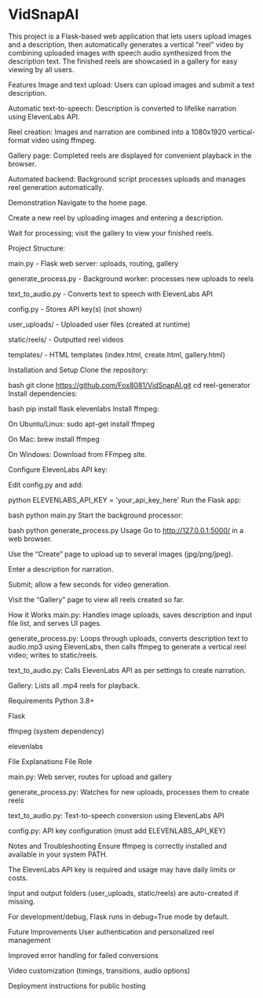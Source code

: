 # VidSnapAI
This project is a Flask-based web application that lets users upload images and a description, then automatically generates a vertical “reel” video by combining uploaded images with speech audio synthesized from the description text. The finished reels are showcased in a gallery for easy viewing by all users.

Features
Image and text upload: Users can upload images and submit a text description.

Automatic text-to-speech: Description is converted to lifelike narration using ElevenLabs API.

Reel creation: Images and narration are combined into a 1080x1920 vertical-format video using ffmpeg.

Gallery page: Completed reels are displayed for convenient playback in the browser.

Automated backend: Background script processes uploads and manages reel generation automatically.

Demonstration
Navigate to the home page.

Create a new reel by uploading images and entering a description.

Wait for processing; visit the gallery to view your finished reels.

Project Structure:

 main.py             -  Flask web server: uploads, routing, gallery
 
 generate_process.py -  Background worker: processes new uploads to reels
 
 text_to_audio.py    -  Converts text to speech with ElevenLabs API
 
 config.py           -  Stores API key(s) (not shown)
 
 user_uploads/       -  Uploaded user files (created at runtime)
 
 static/reels/       -  Outputted reel videos
 
 templates/          -  HTML templates (index.html, create.html, gallery.html)
 
Installation and Setup
Clone the repository:

bash
git clone https://github.com/Fox8081/VidSnapAI.git
cd reel-generator
Install dependencies:

bash
pip install flask elevenlabs
Install ffmpeg:

On Ubuntu/Linux: sudo apt-get install ffmpeg

On Mac: brew install ffmpeg

On Windows: Download from FFmpeg site.

Configure ElevenLabs API key:

Edit config.py and add:

python
ELEVENLABS_API_KEY = 'your_api_key_here'
Run the Flask app:

bash
python main.py
Start the background processor:

bash
python generate_process.py
Usage
Go to http://127.0.0.1:5000/ in a web browser.

Use the “Create” page to upload up to several images (jpg/png/jpeg).

Enter a description for narration.

Submit; allow a few seconds for video generation.

Visit the “Gallery” page to view all reels created so far.

How it Works
main.py: Handles image uploads, saves description and input file list, and serves UI pages.

generate_process.py: Loops through uploads, converts description text to audio.mp3 using ElevenLabs, then calls ffmpeg to generate a vertical reel video; writes to static/reels.

text_to_audio.py: Calls ElevenLabs API as per settings to create narration.

Gallery: Lists all .mp4 reels for playback.

Requirements
Python 3.8+

Flask

ffmpeg (system dependency)

elevenlabs

File Explanations
File	Role

main.py:	            Web server, routes for upload and gallery

generate_process.py:	Watches for new uploads, processes them to create reels

text_to_audio.py:	   Text-to-speech conversion using ElevenLabs API

config.py:	          API key configuration (must add ELEVENLABS_API_KEY)

Notes and Troubleshooting
Ensure ffmpeg is correctly installed and available in your system PATH.

The ElevenLabs API key is required and usage may have daily limits or costs.

Input and output folders (user_uploads, static/reels) are auto-created if missing.

For development/debug, Flask runs in debug=True mode by default.

Future Improvements
User authentication and personalized reel management

Improved error handling for failed conversions

Video customization (timings, transitions, audio options)

Deployment instructions for public hosting
